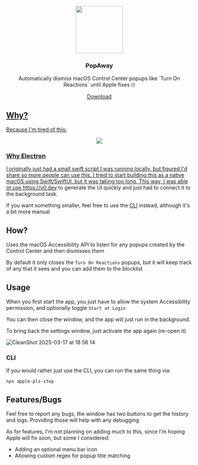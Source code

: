 <p align="center">
  <img src="https://github.com/user-attachments/assets/084730de-c8bc-4514-8b1c-ae88ca93f164" height="128">
  <h3 align="center">PopAway</h3>
  <p align="center">Automatically dismiss macOS Control Center popups like `Turn On Reactions` until Apple fixes 🙄<p>
  <p align="center"><a href="https://github.com/karaggeorge/PopAway/releases/latest">Download</p>
</p>

## Why?

Because I'm tired of this:

<p align="center">
  <img src="https://github.com/user-attachments/assets/bbdfcc0c-9e6c-4151-bf15-e5e94f600486">
</p>

### Why Electron

I originally just had a small swift script I was running locally, but figured I'd share so more people can use this. I tried to start building this as a native macOS using Swift/SwiftUI, but it was taking too long. This way, I was able ot use https://v0.dev to generate the UI quickly and just had to connect it to the background task.

If you want something smaller, feel free to use the [CLI](#cli) instead, although it's a bit more manual

## How?

Uses the macOS Accessibility API to listen for any popups created by the Control Center and then dismisses them

By default it only closes the `Turn On Reactions` popups, but it will keep track of any that it sees and you can add them to the blocklist

## Usage

When you first start the app, you just have to allow the system Accessibility permission, and optionally toggle `Start at Login`

You can then close the window, and the app will just run in the background.

To bring back the settings window, just activate the app again (re-open it)

![CleanShot 2025-03-17 at 18 56 14](https://github.com/user-attachments/assets/82c3e085-0023-41aa-9cb3-e13258ef0385)

### CLI

If you would rather just use the CLI, you can run the same thing via:
```
npx apple-plz-stop
```

## Features/Bugs

Feel free to report any bugs, the window has two buttons to get the history and logs. Providing those will help with any debugging

As for features, I'm not planning on adding much to this, since I'm hoping Apple will fix soon, but some I considered:
- Adding an optional menu bar icon
- Allowing custom regex for popup title matching
